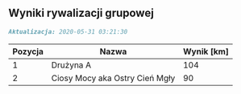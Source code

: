 ## Wyniki rywalizacji grupowej

```markdown
Aktualizacja: 2020-05-31 03:21:30
```

Pozycja | Nazwa | Wynik [km] |
------------ | -------------  | -------------
 1 |Drużyna A | 104 
 2 |Ciosy Mocy aka Ostry Cień Mgły | 90